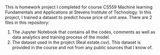 This is homework project I completed for course CS559 Machine learning Fundamentals and Applications at Stevens Institute of Technology. In this project, I trained a dataset to predict house price of unit area.
There are 2 files in this repository:
1. The Jupyter Notebook that contains all the codes, comments as well as data analytics and training process of the model.
2. The dataset used in the project (Real estate.csv). This dataset is provided in the course and not from any public sources that I know of.  
